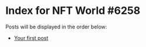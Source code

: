 # Index for NFT World #6258
Posts will be displayed in the order below:

- [Your first post](./001-first.md)

